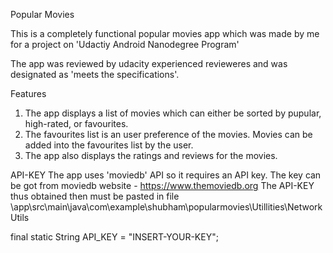 Popular Movies

This is a completely functional popular movies app which was made by me for a project on 'Udactiy Android Nanodegree Program'

The app was reviewed by udacity experienced revieweres and was designated as 'meets the specifications'.

Features

1. The app displays a list of movies which can either be sorted by pupular, high-rated, or favourites.
2. The favourites list is an user preference of the movies. Movies can be added into the favourites list by the user.
3. The app also displays the ratings and reviews for the movies.

API-KEY
The app uses 'moviedb' API so it requires an API key. The key can be got from moviedb website - https://www.themoviedb.org
The API-KEY thus obtained then must be pasted in file \app\src\main\java\com\example\shubham\popularmovies\Utillities\NetworkUtils

final static String API_KEY = "INSERT-YOUR-KEY";
